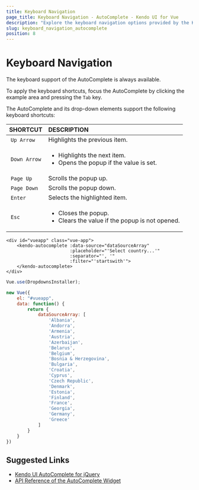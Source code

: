 ```yaml
---
title: Keyboard Navigation
page_title: Keyboard Navigation - AutoComplete - Kendo UI for Vue
description: "Explore the keyboard navigation options provided by the Kendo UI AutoComplete wrapper for Vue."
slug: keyboard_navigation_autocomplete
position: 8
---
```


# Keyboard Navigation

The keyboard support of the AutoComplete is always available.

To apply the keyboard shortcuts, focus the AutoComplete by clicking the example area and pressing the `Tab` key.

The AutoComplete and its drop-down elements support the following keyboard shortcuts:

| SHORTCUT    | DESCRIPTION |
|:---         |:---         |
| `Up Arrow`  | Highlights the previous item.|
| `Down Arrow`| <ul><li>Highlights the next item.</li> <li>Opens the popup if the value is set.</li></ul>|
| `Page Up`   | Scrolls the popup up.|
| `Page Down` | Scrolls the popup down.|
| `Enter`     | Selects the highlighted item.|
| `Esc`       | <ul><li>Closes the popup.</li> <li>Clears the value if the popup is not opened.</li></ul> |

```html-preview
<div id="vueapp" class="vue-app">
    <kendo-autocomplete :data-source="dataSourceArray"
                        :placeholder="'Select country...'"
                        :separator="', '"
                        :filter="'startswith'">
    </kendo-autocomplete>
</div>
```
```js
Vue.use(DropdownsInstaller);

new Vue({
    el: "#vueapp",
    data: function() {
        return {
            dataSourceArray: [
                'Albania',
                'Andorra',
                'Armenia',
                'Austria',
                'Azerbaijan',
                'Belarus',
                'Belgium',
                'Bosnia & Herzegovina',
                'Bulgaria',
                'Croatia',
                'Cyprus',
                'Czech Republic',
                'Denmark',
                'Estonia',
                'Finland',
                'France',
                'Georgia',
                'Germany',
                'Greece'
            ]
        }
    }
})
```

## Suggested Links

* [Kendo UI AutoComplete for jQuery](https://docs.telerik.com/kendo-ui/controls/editors/autocomplete/overview)
* [API Reference of the AutoComplete Widget](https://docs.telerik.com/kendo-ui/api/javascript/ui/autocomplete)
